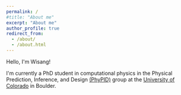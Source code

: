 ```yaml
---
permalink: /
#title: "About me"
excerpt: "About me"
author_profile: true
redirect_from: 
  - /about/
  - /about.html
---
```

Hello, I'm Wisang! 

I'm currently a PhD student in computational physics in the Physical Prediction, Inference, and Design [(PhyPID)](https://phypid.org/) group at the [University of Colorado](https://www.colorado.edu/about) in Boulder. 
